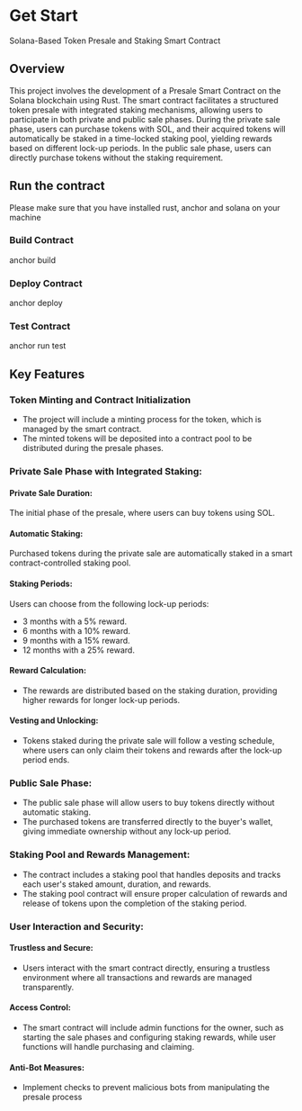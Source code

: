 # Get Start

Solana-Based Token Presale and Staking Smart Contract

## Overview

This project involves the development of a Presale Smart Contract on the Solana blockchain using Rust. 
The smart contract facilitates a structured token presale with integrated staking mechanisms, allowing users to participate in both private and public sale phases. 
During the private sale phase, users can purchase tokens with SOL, and their acquired tokens will automatically be staked in a time-locked staking pool, yielding rewards based on different lock-up periods. 
In the public sale phase, users can directly purchase tokens without the staking requirement.

## Run the contract

Please make sure that you have installed rust, anchor and solana on your machine

### Build Contract

  anchor build

### Deploy Contract

  anchor deploy

### Test Contract

  anchor run test
  
## Key Features

### Token Minting and Contract Initialization

- The project will include a minting process for the token, which is managed by the smart contract.
- The minted tokens will be deposited into a contract pool to be distributed during the presale phases.

### Private Sale Phase with Integrated Staking:

#### Private Sale Duration: 

The initial phase of the presale, where users can buy tokens using SOL.

#### Automatic Staking: 

Purchased tokens during the private sale are automatically staked in a smart contract-controlled staking pool.

#### Staking Periods:

Users can choose from the following lock-up periods:
- 3 months with a 5% reward.
- 6 months with a 10% reward.
- 9 months with a 15% reward.
- 12 months with a 25% reward.

#### Reward Calculation:

- The rewards are distributed based on the staking duration, providing higher rewards for longer lock-up periods.

#### Vesting and Unlocking:
- Tokens staked during the private sale will follow a vesting schedule, where users can only claim their tokens and rewards after the lock-up period ends.

### Public Sale Phase:

- The public sale phase will allow users to buy tokens directly without automatic staking.
- The purchased tokens are transferred directly to the buyer's wallet, giving immediate ownership without any lock-up period.

### Staking Pool and Rewards Management:

- The contract includes a staking pool that handles deposits and tracks each user's staked amount, duration, and rewards.
- The staking pool contract will ensure proper calculation of rewards and release of tokens upon the completion of the staking period.

### User Interaction and Security:

#### Trustless and Secure:

- Users interact with the smart contract directly, ensuring a trustless environment where all transactions and rewards are managed transparently.
  
#### Access Control: 
- The smart contract will include admin functions for the owner, such as starting the sale phases and configuring staking rewards, while user functions will handle purchasing and claiming.
  
#### Anti-Bot Measures: 

- Implement checks to prevent malicious bots from manipulating the presale process
